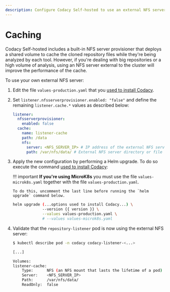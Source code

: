 ```yaml
---
description: Configure Codacy Self-hosted to use an external NFS server to improve the performance of the cloned repository cache.
---
```


# Caching

Codacy Self-hosted includes a built-in NFS server provisioner that deploys a shared volume to cache the cloned repository files while they're being analyzed by each tool. However, if you're dealing with big repositories or a high volume of analysis, using an NFS server external to the cluster will improve the performance of the cache.

To use your own external NFS server:

1.  Edit the file `values-production.yaml` that you [used to install Codacy](../index.md#helm-upgrade).

1.  Set `listener.nfsserverprovisioner.enabled: "false"` and define the remaining `listener.cache.*` values as described below:

    ```yaml
    listener:
      nfsserverprovisioner:
        enabled: false
      cache:
        name: listener-cache
        path: /data
        nfs:
          server: <NFS_SERVER_IP> # IP address of the external NFS server
          path: /var/nfs/data/ # External NFS server directory or file system to be mounted
    ```

1.  Apply the new configuration by performing a Helm upgrade. To do so execute the command [used to install Codacy](../index.md#helm-upgrade):

    !!! important
        **If you're using MicroK8s** you must use the file `values-microk8s.yaml` together with the file `values-production.yaml`.
        
        To do this, uncomment the last line before running the `helm upgrade` command below.

    ```bash
    helm upgrade (...options used to install Codacy...) \
                 --version {{ version }} \
                 --values values-production.yaml \
                 # --values values-microk8s.yaml
    ```

1.  Validate that the `repository-listener` pod  is now using the external NFS server:

    ```bash
    $ kubectl describe pod -n codacy codacy-listener-<...>

    [...]

    Volumes:
    listener-cache:
        Type:      NFS (an NFS mount that lasts the lifetime of a pod)
        Server:    <NFS_SERVER_IP>
        Path:      /var/nfs/data/
        ReadOnly:  false
    ```
